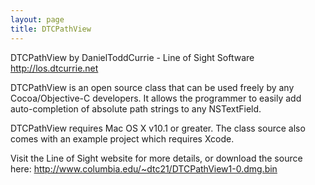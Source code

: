 ```yaml
---
layout: page
title: DTCPathView
---
```


DTCPathView by DanielToddCurrie -  Line of Sight Software http://los.dtcurrie.net

DTCPathView is an open source class that can be used freely by any Cocoa/Objective-C developers. It allows the programmer to easily add auto-completion of absolute path strings to any NSTextField.

DTCPathView requires Mac OS X v10.1 or greater. The class source also comes with an example project which requires Xcode.

Visit the Line of Sight website for more details, or download the source here:  http://www.columbia.edu/~dtc21/DTCPathView1-0.dmg.bin

